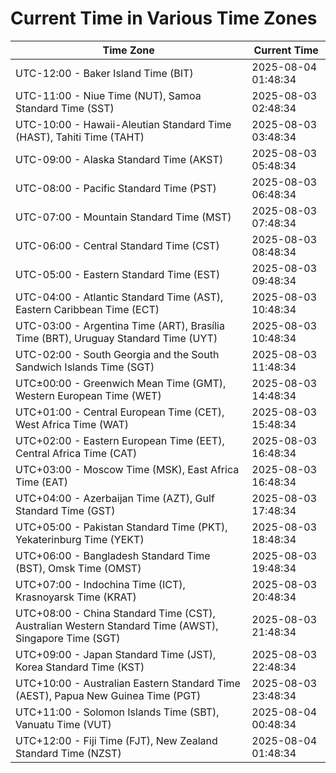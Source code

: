 # Current Time in Various Time Zones

| Time Zone | Current Time |
|-----------|--------------|
| UTC-12:00 - Baker Island Time (BIT) | 2025-08-04 01:48:34 |
| UTC-11:00 - Niue Time (NUT), Samoa Standard Time (SST) | 2025-08-03 02:48:34 |
| UTC-10:00 - Hawaii-Aleutian Standard Time (HAST), Tahiti Time (TAHT) | 2025-08-03 03:48:34 |
| UTC-09:00 - Alaska Standard Time (AKST) | 2025-08-03 05:48:34 |
| UTC-08:00 - Pacific Standard Time (PST) | 2025-08-03 06:48:34 |
| UTC-07:00 - Mountain Standard Time (MST) | 2025-08-03 07:48:34 |
| UTC-06:00 - Central Standard Time (CST) | 2025-08-03 08:48:34 |
| UTC-05:00 - Eastern Standard Time (EST) | 2025-08-03 09:48:34 |
| UTC-04:00 - Atlantic Standard Time (AST), Eastern Caribbean Time (ECT) | 2025-08-03 10:48:34 |
| UTC-03:00 - Argentina Time (ART), Brasília Time (BRT), Uruguay Standard Time (UYT) | 2025-08-03 10:48:34 |
| UTC-02:00 - South Georgia and the South Sandwich Islands Time (SGT) | 2025-08-03 11:48:34 |
| UTC±00:00 - Greenwich Mean Time (GMT), Western European Time (WET) | 2025-08-03 14:48:34 |
| UTC+01:00 - Central European Time (CET), West Africa Time (WAT) | 2025-08-03 15:48:34 |
| UTC+02:00 - Eastern European Time (EET), Central Africa Time (CAT) | 2025-08-03 16:48:34 |
| UTC+03:00 - Moscow Time (MSK), East Africa Time (EAT) | 2025-08-03 16:48:34 |
| UTC+04:00 - Azerbaijan Time (AZT), Gulf Standard Time (GST) | 2025-08-03 17:48:34 |
| UTC+05:00 - Pakistan Standard Time (PKT), Yekaterinburg Time (YEKT) | 2025-08-03 18:48:34 |
| UTC+06:00 - Bangladesh Standard Time (BST), Omsk Time (OMST) | 2025-08-03 19:48:34 |
| UTC+07:00 - Indochina Time (ICT), Krasnoyarsk Time (KRAT) | 2025-08-03 20:48:34 |
| UTC+08:00 - China Standard Time (CST), Australian Western Standard Time (AWST), Singapore Time (SGT) | 2025-08-03 21:48:34 |
| UTC+09:00 - Japan Standard Time (JST), Korea Standard Time (KST) | 2025-08-03 22:48:34 |
| UTC+10:00 - Australian Eastern Standard Time (AEST), Papua New Guinea Time (PGT) | 2025-08-03 23:48:34 |
| UTC+11:00 - Solomon Islands Time (SBT), Vanuatu Time (VUT) | 2025-08-04 00:48:34 |
| UTC+12:00 - Fiji Time (FJT), New Zealand Standard Time (NZST) | 2025-08-04 01:48:34 |
